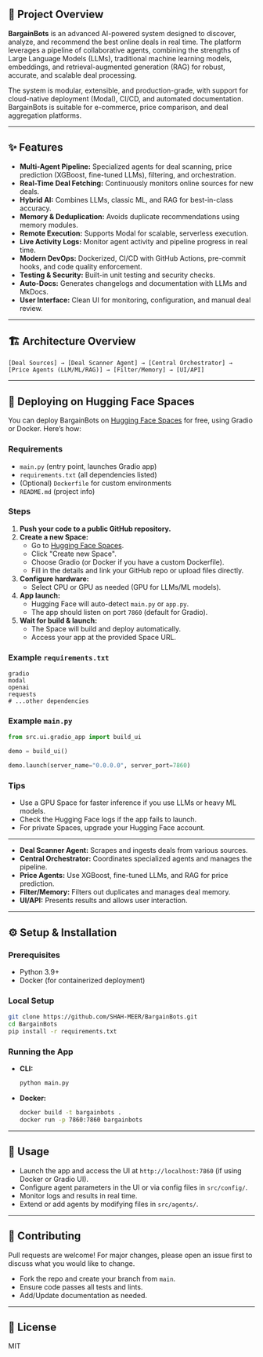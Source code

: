 ## 📖 Project Overview
**BargainBots** is an advanced AI-powered system designed to discover, analyze, and recommend the best online deals in real time. The platform leverages a pipeline of collaborative agents, combining the strengths of Large Language Models (LLMs), traditional machine learning models, embeddings, and retrieval-augmented generation (RAG) for robust, accurate, and scalable deal processing.

The system is modular, extensible, and production-grade, with support for cloud-native deployment (Modal), CI/CD, and automated documentation. BargainBots is suitable for e-commerce, price comparison, and deal aggregation platforms.

---

## ✨ Features
- **Multi-Agent Pipeline:** Specialized agents for deal scanning, price prediction (XGBoost, fine-tuned LLMs), filtering, and orchestration.
- **Real-Time Deal Fetching:** Continuously monitors online sources for new deals.
- **Hybrid AI:** Combines LLMs, classic ML, and RAG for best-in-class accuracy.
- **Memory & Deduplication:** Avoids duplicate recommendations using memory modules.
- **Remote Execution:** Supports Modal for scalable, serverless execution.
- **Live Activity Logs:** Monitor agent activity and pipeline progress in real time.
- **Modern DevOps:** Dockerized, CI/CD with GitHub Actions, pre-commit hooks, and code quality enforcement.
- **Testing & Security:** Built-in unit testing and security checks.
- **Auto-Docs:** Generates changelogs and documentation with LLMs and MkDocs.
- **User Interface:** Clean UI for monitoring, configuration, and manual deal review.

---

## 🏗️ Architecture Overview
```
[Deal Sources] → [Deal Scanner Agent] → [Central Orchestrator] → [Price Agents (LLM/ML/RAG)] → [Filter/Memory] → [UI/API]
```

---

## 🚀 Deploying on Hugging Face Spaces

You can deploy BargainBots on [Hugging Face Spaces](https://huggingface.co/spaces) for free, using Gradio or Docker. Here’s how:

### Requirements
- `main.py` (entry point, launches Gradio app)
- `requirements.txt` (all dependencies listed)
- (Optional) `Dockerfile` for custom environments
- `README.md` (project info)

### Steps
1. **Push your code to a public GitHub repository.**
2. **Create a new Space:**
   - Go to [Hugging Face Spaces](https://huggingface.co/spaces).
   - Click "Create new Space".
   - Choose Gradio (or Docker if you have a custom Dockerfile).
   - Fill in the details and link your GitHub repo or upload files directly.
3. **Configure hardware:**
   - Select CPU or GPU as needed (GPU for LLMs/ML models).
4. **App launch:**
   - Hugging Face will auto-detect `main.py` or `app.py`.
   - The app should listen on port `7860` (default for Gradio).
5. **Wait for build & launch:**
   - The Space will build and deploy automatically.
   - Access your app at the provided Space URL.

### Example `requirements.txt`
```
gradio
modal
openai
requests
# ...other dependencies
```

### Example `main.py`
```python
from src.ui.gradio_app import build_ui

demo = build_ui()

demo.launch(server_name="0.0.0.0", server_port=7860)
```

### Tips
- Use a GPU Space for faster inference if you use LLMs or heavy ML models.
- Check the Hugging Face logs if the app fails to launch.
- For private Spaces, upgrade your Hugging Face account.

---
- **Deal Scanner Agent:** Scrapes and ingests deals from various sources.
- **Central Orchestrator:** Coordinates specialized agents and manages the pipeline.
- **Price Agents:** Use XGBoost, fine-tuned LLMs, and RAG for price prediction.
- **Filter/Memory:** Filters out duplicates and manages deal memory.
- **UI/API:** Presents results and allows user interaction.

---

## ⚙️ Setup & Installation

### Prerequisites
- Python 3.9+
- Docker (for containerized deployment)

### Local Setup
```bash
git clone https://github.com/SHAH-MEER/BargainBots.git
cd BargainBots
pip install -r requirements.txt
```

### Running the App
- **CLI:**
    ```bash
    python main.py
    ```
- **Docker:**
    ```bash
    docker build -t bargainbots .
    docker run -p 7860:7860 bargainbots
    ```

---

## 🚀 Usage
- Launch the app and access the UI at `http://localhost:7860` (if using Docker or Gradio UI).
- Configure agent parameters in the UI or via config files in `src/config/`.
- Monitor logs and results in real time.
- Extend or add agents by modifying files in `src/agents/`.

---

## 🤝 Contributing
Pull requests are welcome! For major changes, please open an issue first to discuss what you would like to change.

- Fork the repo and create your branch from `main`.
- Ensure code passes all tests and lints.
- Add/Update documentation as needed.

---

## 🪪 License

MIT
